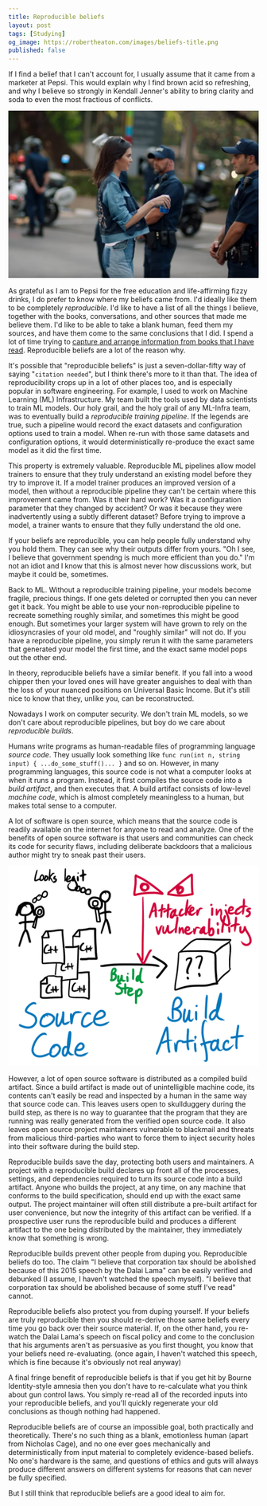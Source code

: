 ```yaml
---
title: Reproducible beliefs
layout: post
tags: [Studying]
og_image: https://robertheaton.com/images/beliefs-title.png
published: false
---
```

If I find a belief that I can't account for, I usually assume that it came from a marketer at Pepsi. This would explain why I find brown acid so refreshing, and why I believe so strongly in Kendall Jenner's ability to bring clarity and soda to even the most fractious of conflicts.

<p align="center">
<img src="/images/beliefs-kj.jpg" />
</p>

As grateful as I am to Pepsi for the free education and life-affirming fizzy drinks, I do prefer to know where my beliefs came from. I'd ideally like them to be completely *reproducible*. I'd like to have a list of all the things I believe, together with the books, conversations, and other sources that made me believe them. I'd like to be able to take a blank human, feed them my sources, and have them come to the same conclusions that I did. I spend a lot of time trying to [capture and arrange information from books that I have read](/2018/06/25/how-to-read/). Reproducible beliefs are a lot of the reason why.

It's possible that "reproducible beliefs" is just a seven-dollar-fifty way of saying "`citation needed`", but I think there's more to it than that. The idea of reproducibility crops up in a lot of other places too, and is especially popular in software engineering. For example, I used to work on Machine Learning (ML) Infrastructure. My team built the tools used by data scientists to train ML models. Our holy grail, and the holy grail of any ML-Infra team, was to eventually build a *reproducible training pipeline*. If the legends are true, such a pipeline would record the exact datasets and configuration options used to train a model. When re-run with those same datasets and configuration options, it would deterministically re-produce the exact same model as it did the first time.

This property is extremely valuable. Reproducible ML pipelines allow model trainers to ensure that they truly understand an existing model before they try to improve it. If a model trainer produces an improved version of a model, then without a reproducible pipeline they can't be certain where this improvement came from. Was it their hard work? Was it a configuration parameter that they changed by accident? Or was it because they were inadvertently using a subtly different dataset? Before trying to improve a model, a trainer wants to ensure that they fully understand the old one.

If your beliefs are reproducible, you can help people fully understand why you hold them. They can see why their outputs differ from yours. "Oh I see, I believe that government spendng is much more efficient than you do." I'm not an idiot and I know that this is almost never how discussions work, but maybe it could be, sometimes.

Back to ML. Without a reproducible training pipeline, your models become fragile, precious things. If one gets deleted or corrupted then you can never get it back. You might be able to use your non-reproducible pipeline to recreate something roughly similar, and sometimes this might be good enough. But sometimes your larger system will have grown to rely on the idiosyncrasies of your old model, and "roughly similar" will not do. If you have a reproducible pipeline, you simply rerun it with the same parameters that generated your model the first time, and the exact same model pops out the other end.

In theory, reproducible beliefs have a similar benefit. If you fall into a wood chipper then your loved ones will have greater anguishes to deal with than the loss of your nuanced positions on Universal Basic Income. But it's still nice to know that they, unlike you, can be reconstructed.

Nowadays I work on computer security. We don't train ML models, so we don't care about reproducible pipelines, but boy do we care about *reproducible builds*.

Humans write programs as human-readable files of programming language *source code*. They usually look something like `func run(int n, string input) { ...do_some_stuff()... }` and so on. However, in many programming languages, this source code is not what a computer looks at when it runs a program. Instead, it first compiles the source code into a *build artifact*, and then executes that. A build artifact consists of low-level *machine code*, which is almost completely meaningless to a human, but makes total sense to a computer.

A lot of software is open source, which means that the source code is readily available on the internet for anyone to read and analyze. One of the benefits of open source software is that users and communities can check its code for security flaws, including deliberate backdoors that a malicious author might try to sneak past their users.

<p align="center">
<img src="/images/beliefs-attack.png" />
</p>

However, a lot of open source software is distributed as a compiled build artifact. Since a build artifact is made out of unintelligible machine code, its contents can't easily be read and inspected by a human in the same way that source code can. This leaves users open to skullduggery during the build step, as there is no way to guarantee that the program that they are running was really generated from the verified open source code. It also leaves open source project maintainers vulnerable to blackmail and threats from malicious third-parties who want to force them to inject security holes into their software during the build step.

Reproducible builds save the day, protecting both users and maintainers. A project with a reproducible build declares up front all of the processes, settings, and dependencies required to turn its source code into a build artifact. Anyone who builds the project, at any time, on any machine that conforms to the build specification, should end up with the exact same output. The project maintainer will often still distribute a pre-built artifact for user convenience, but now the integrity of this artifact can be verified. If a prospective user runs the reproducible build and produces a different artifact to the one being distributed by the maintainer, they immediately know that something is wrong.

Reproducible builds prevent other people from duping you. Reproducible beliefs do too. The claim "I believe that corporation tax should be abolished because of this 2015 speech by the Dalai Lama" can be easily verified and debunked (I assume, I haven't watched the speech myself). "I believe that corporation tax should be abolished because of some stuff I've read" cannot.

Reproducible beliefs also protect you from duping yourself. If your beliefs are truly reproducible then you should re-derive those same beliefs every time you go back over their source material. If, on the other hand, you re-watch the Dalai Lama's speech on fiscal policy and come to the conclusion that his arguments aren't as persuasive as you first thought, you know that your beliefs need re-evaluating. (once again, I haven't watched this speech, which is fine because it's obviously not real anyway)

A final fringe benefit of reproducible beliefs is that if you get hit by Bourne Identity-style amnesia then you don't have to re-calculate what you think about gun control laws. You simply re-read all of the recorded inputs into your reproducible beliefs, and you'll quickly regenerate your old conclusions as though nothing had happened.

Reproducible beliefs are of course an impossible goal, both practically and theoretically. There's no such thing as a blank, emotionless human (apart from Nicholas Cage), and no one ever goes mechanically and deterministically from input material to completely evidence-based beliefs. No one's hardware is the same, and questions of ethics and guts will always produce different answers on different systems for reasons that can never be fully specified.

But I still think that reproducible beliefs are a good ideal to aim for.
